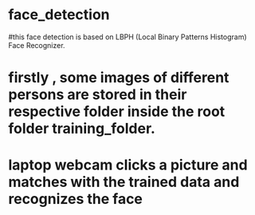 # face_detection
#this face detection is based on LBPH (Local Binary Patterns Histogram) Face Recognizer.
# firstly , some images of different persons are stored in their respective folder inside the root folder training_folder.
# laptop webcam clicks a picture and matches with the trained data and recognizes the face
